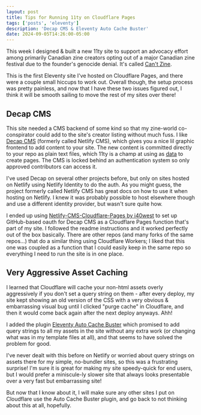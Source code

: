 ```yaml
---
layout: post
title: Tips for Running 11ty on Cloudflare Pages
tags: ['posts', 'eleventy']
description: 'Decap CMS & Eleventy Auto Cache Buster'
date: 2024-09-05T14:26:00-05:00
---
```


This week I designed & built a new 11ty site to support an advocacy effort among primarily Canadian zine creators opting out of a major Canadian zine festival due to the founder's genocide denial. It's called [Can't Zine](https://cantzine.ca).

This is the first Eleventy site I've hosted on Cloudflare Pages, and there were a couple small hiccups to work out. Overall though, the setup process was pretty painless, and now that I have these two issues figured out, I think it will be smooth sailing to move the rest of my sites over there!

## Decap CMS

This site needed a CMS backend of some kind so that my zine-world co-conspirator could add to the site's creator listing without much fuss. I like [Decap CMS](https://decapcms.org/) (formerly called Netlify CMS), which gives you a nice lil graphic frontend to add content to your site. The new content is committed directly to your repo as plain text files, which 11ty is a champ at using as [data](https://www.11ty.dev/docs/data-global/) to create pages. The CMS is locked behind an authentication system so only approved contributors can access it.

I've used Decap on several other projects before, but only on sites hosted on Netlify using Netlify Identity to do the auth. As you might guess, the project formerly called Netlify CMS has great docs on how to use it when hosting on Netlify. I knew it was probably possible to host elsewhere though and use a different identity provider, but wasn't sure quite how.

I ended up using [Netlify-CMS-Cloudflare-Pages by i40west](https://github.com/i40west/netlify-cms-cloudflare-pages) to set up GitHub-based oauth for Decap CMS as a Cloudflare Pages function that's part of my site. I followed the readme instructions and it worked perfectly out of the box basically. There are other repos (and many forks of the same repos...) that do a similar thing using Cloudflare Workers; I liked that this one was coupled as a function that I could easily keep in the same repo so everything I need to run the site is in one place. 

## Very Aggressive Asset Caching

I learned that Cloudflare will cache your non-html assets overly aggressively if you don't set a query string on them - after every deploy, my site kept showing an old version of the CSS with a very obvious & embarrassing visual bug until I clicked "purge cache" in Cloudflare, and then it would come back again after the next deploy anyways. Ahh!

I added the plugin [Eleventy Auto Cache Buster](https://www.npmjs.com/package/eleventy-auto-cache-buster) which promised to add query strings to all my assets in the site without any extra work (or changing what was in my template files at all), and that seems to have solved the problem for good. 

I've never dealt with this before on Netlify or worried about query strings on assets there for my simple, no-bundler sites, so this was a frustrating surprise! I'm sure it is great for making my site speedy-quick for end users, but I would prefer a miniscule-ly slower site that always looks presentable over a very fast but embarrassing site!

But now that I know about it, I will make sure any other sites I put on Cloudflare use the Auto Cache Buster plugin, and go back to not thinking about this at all, hopefully.
